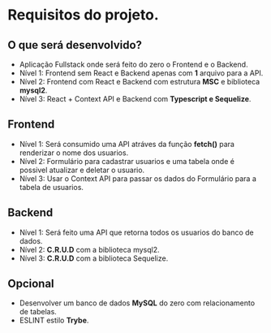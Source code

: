 
# Requisitos do projeto.

## O que será desenvolvido?

- Aplicação Fullstack onde será feito do zero o Frontend e o Backend.
- Nível 1: Frontend sem React e Backend apenas com **1** arquivo para a API.
- Nível 2: Frontend com React e Backend com estrutura **MSC** e biblioteca **mysql2**.
- Nível 3: React + Context API e Backend com  **Typescript e Sequelize**.

## Frontend

- Nível 1: Será consumido uma API atráves da função **fetch()** para renderizar o nome dos usuarios.
- Nível 2: Formulário para cadastrar usuarios e uma tabela onde é possivel atualizar e deletar o usuario.
- Nível 3: Usar o Context API para passar os dados do Formulário para a tabela de usuarios.

## Backend

- Nível	1: Será feito uma API que retorna todos os usuarios do banco de dados.
- Nível 2: **C.R.U.D** com a biblioteca mysql2.
- Nível 3: **C.R.U.D** com a biblioteca Sequelize.

## Opcional

- Desenvolver um banco de dados **MySQL** do zero com relacionamento de tabelas.
- ESLINT estilo **Trybe**.

